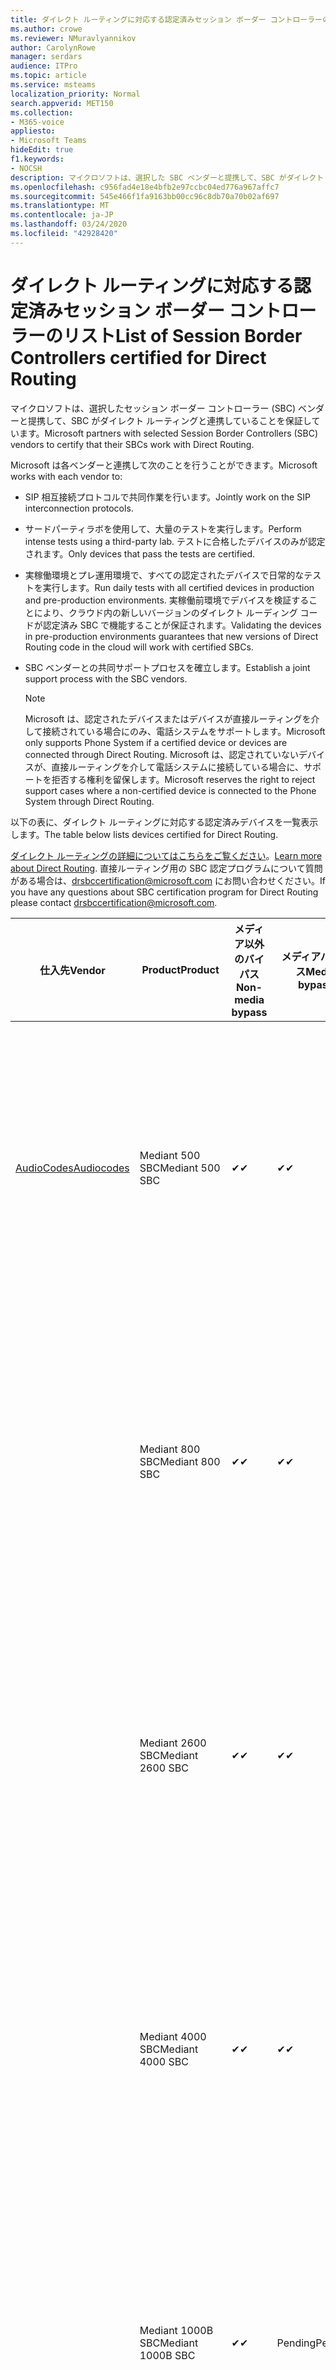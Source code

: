 ```yaml
---
title: ダイレクト ルーティングに対応する認定済みセッション ボーダー コントローラーのリスト
ms.author: crowe
ms.reviewer: NMuravlyannikov
author: CarolynRowe
manager: serdars
audience: ITPro
ms.topic: article
ms.service: msteams
localization_priority: Normal
search.appverid: MET150
ms.collection:
- M365-voice
appliesto:
- Microsoft Teams
hideEdit: true
f1.keywords:
- NOCSH
description: マイクロソフトは、選択した SBC ベンダーと提携して、SBC がダイレクト ルーティングと連携することを保証しています。
ms.openlocfilehash: c956fad4e18e4bfb2e97ccbc04ed776a967affc7
ms.sourcegitcommit: 545e466f1fa9163bb00cc96c8db70a70b02af697
ms.translationtype: MT
ms.contentlocale: ja-JP
ms.lasthandoff: 03/24/2020
ms.locfileid: "42928420"
---
```

# <a name="list-of-session-border-controllers-certified-for-direct-routing"></a><span data-ttu-id="7dab1-103">ダイレクト ルーティングに対応する認定済みセッション ボーダー コントローラーのリスト</span><span class="sxs-lookup"><span data-stu-id="7dab1-103">List of Session Border Controllers certified for Direct Routing</span></span>

<span data-ttu-id="7dab1-104">マイクロソフトは、選択したセッション ボーダー コントローラー (SBC) ベンダーと提携して、SBC がダイレクト ルーティングと連携していることを保証しています。</span><span class="sxs-lookup"><span data-stu-id="7dab1-104">Microsoft partners with selected Session Border Controllers (SBC) vendors to certify that their SBCs work with Direct Routing.</span></span> 

<span data-ttu-id="7dab1-105">Microsoft は各ベンダーと連携して次のことを行うことができます。</span><span class="sxs-lookup"><span data-stu-id="7dab1-105">Microsoft works with each vendor to:</span></span> 

- <span data-ttu-id="7dab1-106">SIP 相互接続プロトコルで共同作業を行います。</span><span class="sxs-lookup"><span data-stu-id="7dab1-106">Jointly work on the SIP interconnection protocols.</span></span>
- <span data-ttu-id="7dab1-107">サードパーティラボを使用して、大量のテストを実行します。</span><span class="sxs-lookup"><span data-stu-id="7dab1-107">Perform intense tests using a third-party lab.</span></span> <span data-ttu-id="7dab1-108">テストに合格したデバイスのみが認定されます。</span><span class="sxs-lookup"><span data-stu-id="7dab1-108">Only devices that pass the tests are certified.</span></span> 
- <span data-ttu-id="7dab1-109">実稼働環境とプレ運用環境で、すべての認定されたデバイスで日常的なテストを実行します。</span><span class="sxs-lookup"><span data-stu-id="7dab1-109">Run daily tests with all certified devices in production and pre-production environments.</span></span> <span data-ttu-id="7dab1-110">実稼働前環境でデバイスを検証することにより、クラウド内の新しいバージョンのダイレクト ルーディング コードが認定済み SBC で機能することが保証されます。</span><span class="sxs-lookup"><span data-stu-id="7dab1-110">Validating the devices in pre-production environments guarantees that new versions of Direct Routing code in the cloud will work with certified SBCs.</span></span> 
- <span data-ttu-id="7dab1-111">SBC ベンダーとの共同サポートプロセスを確立します。</span><span class="sxs-lookup"><span data-stu-id="7dab1-111">Establish a joint support process with the SBC vendors.</span></span>


  > [!NOTE]
  > <span data-ttu-id="7dab1-112">Microsoft は、認定されたデバイスまたはデバイスが直接ルーティングを介して接続されている場合にのみ、電話システムをサポートします。</span><span class="sxs-lookup"><span data-stu-id="7dab1-112">Microsoft only supports Phone System if a certified device or devices are connected through Direct Routing.</span></span> <span data-ttu-id="7dab1-113">Microsoft は、認定されていないデバイスが、直接ルーティングを介して電話システムに接続している場合に、サポートを拒否する権利を留保します。</span><span class="sxs-lookup"><span data-stu-id="7dab1-113">Microsoft reserves the right to reject support cases where a non-certified device is connected to the Phone System through Direct Routing.</span></span> 

<span data-ttu-id="7dab1-114">以下の表に、ダイレクト ルーティングに対応する認定済みデバイスを一覧表示します。</span><span class="sxs-lookup"><span data-stu-id="7dab1-114">The table below lists devices certified for Direct Routing.</span></span> 

<span data-ttu-id="7dab1-115">[ダイレクト ルーティングの詳細についてはこちらをご覧ください](https://aka.ms/dr)。</span><span class="sxs-lookup"><span data-stu-id="7dab1-115">[Learn more about Direct Routing](https://aka.ms/dr).</span></span> <span data-ttu-id="7dab1-116">直接ルーティング用の SBC 認定プログラムについて質問がある場合は、drsbccertification@microsoft.com にお問い合わせください。</span><span class="sxs-lookup"><span data-stu-id="7dab1-116">If you have any questions about SBC certification program for Direct Routing please contact drsbccertification@microsoft.com.</span></span>


|                                                       <span data-ttu-id="7dab1-117">仕入先</span><span class="sxs-lookup"><span data-stu-id="7dab1-117">Vendor</span></span>                                                        |       <span data-ttu-id="7dab1-118">Product</span><span class="sxs-lookup"><span data-stu-id="7dab1-118">Product</span></span>       | <span data-ttu-id="7dab1-119">メディア以外のバイパス</span><span class="sxs-lookup"><span data-stu-id="7dab1-119">Non-media bypass</span></span> | <span data-ttu-id="7dab1-120">メディアバイパス</span><span class="sxs-lookup"><span data-stu-id="7dab1-120">Media bypass</span></span> | <span data-ttu-id="7dab1-121">ソフトウェアのバージョン</span><span class="sxs-lookup"><span data-stu-id="7dab1-121">Software version</span></span> | <span data-ttu-id="7dab1-122">E911 プロバイダーで検証済み</span><span class="sxs-lookup"><span data-stu-id="7dab1-122">Validated with E911 providers</span></span> | <span data-ttu-id="7dab1-123">ELIN 対応</span><span class="sxs-lookup"><span data-stu-id="7dab1-123">ELIN capable</span></span>
|---------------------------------------------------------------------------------------------------------------------|---------------------|------------------|--------------|------------------|-----------------|------------------|
| [<span data-ttu-id="7dab1-124">AudioCodes</span><span class="sxs-lookup"><span data-stu-id="7dab1-124">Audiocodes</span></span>](https://www.audiocodes.com/solutions-products/products/products-for-microsoft-365/direct-routing-for-microsoft-teams) |   <span data-ttu-id="7dab1-125">Mediant 500 SBC</span><span class="sxs-lookup"><span data-stu-id="7dab1-125">Mediant 500 SBC</span></span>   |     <span data-ttu-id="7dab1-126">&#10004;</span><span class="sxs-lookup"><span data-stu-id="7dab1-126">&#10004;</span></span>     |   <span data-ttu-id="7dab1-127">&#10004;</span><span class="sxs-lookup"><span data-stu-id="7dab1-127">&#10004;</span></span>    |  <span data-ttu-id="7dab1-128">7.20</span><span class="sxs-lookup"><span data-stu-id="7dab1-128">7.20A.250</span></span>   | <ul> <li> [<span data-ttu-id="7dab1-129">帯域幅の動的な場所ルーティング</span><span class="sxs-lookup"><span data-stu-id="7dab1-129">Bandwidth Dynamic Location Routing</span></span>](https://www.bandwidth.com/partners/microsoft-teams-direct-routing) </li> <li><span data-ttu-id="7dab1-130">自分の自分の自分の ado</span><span class="sxs-lookup"><span data-stu-id="7dab1-130">Intrado ERS</span></span> </li> <li><span data-ttu-id="7dab1-131">@ @ @ @ @</span><span class="sxs-lookup"><span data-stu-id="7dab1-131">Intrado EGW</span></span></li> <li> <span data-ttu-id="7dab1-132">赤いスカイホライズンの機動性</span><span class="sxs-lookup"><span data-stu-id="7dab1-132">Red Sky Horizon Mobility</span></span> </li>  </ul> |  <span data-ttu-id="7dab1-133">&#10004;</span><span class="sxs-lookup"><span data-stu-id="7dab1-133">&#10004;</span></span>  |
|                                                                                                                     |   <span data-ttu-id="7dab1-134">Mediant 800 SBC</span><span class="sxs-lookup"><span data-stu-id="7dab1-134">Mediant 800 SBC</span></span>   |     <span data-ttu-id="7dab1-135">&#10004;</span><span class="sxs-lookup"><span data-stu-id="7dab1-135">&#10004;</span></span>     |   <span data-ttu-id="7dab1-136">&#10004;</span><span class="sxs-lookup"><span data-stu-id="7dab1-136">&#10004;</span></span>     |  <span data-ttu-id="7dab1-137">7.20</span><span class="sxs-lookup"><span data-stu-id="7dab1-137">7.20A.250</span></span>   | <ul> <li> [<span data-ttu-id="7dab1-138">帯域幅の動的な場所ルーティング</span><span class="sxs-lookup"><span data-stu-id="7dab1-138">Bandwidth Dynamic Location Routing</span></span>](https://www.bandwidth.com/partners/microsoft-teams-direct-routing) </li> <li><span data-ttu-id="7dab1-139">自分の自分の自分の ado</span><span class="sxs-lookup"><span data-stu-id="7dab1-139">Intrado ERS</span></span> </li> <li><span data-ttu-id="7dab1-140">@ @ @ @ @</span><span class="sxs-lookup"><span data-stu-id="7dab1-140">Intrado EGW</span></span></li> <li> <span data-ttu-id="7dab1-141">赤いスカイホライズンの機動性</span><span class="sxs-lookup"><span data-stu-id="7dab1-141">Red Sky Horizon Mobility</span></span> </li>  </ul>  |  <span data-ttu-id="7dab1-142">&#10004;</span><span class="sxs-lookup"><span data-stu-id="7dab1-142">&#10004;</span></span>  |
|                                                                                                                     |  <span data-ttu-id="7dab1-143">Mediant 2600 SBC</span><span class="sxs-lookup"><span data-stu-id="7dab1-143">Mediant 2600 SBC</span></span>   |     <span data-ttu-id="7dab1-144">&#10004;</span><span class="sxs-lookup"><span data-stu-id="7dab1-144">&#10004;</span></span>     |   <span data-ttu-id="7dab1-145">&#10004;</span><span class="sxs-lookup"><span data-stu-id="7dab1-145">&#10004;</span></span>    |  <span data-ttu-id="7dab1-146">7.20</span><span class="sxs-lookup"><span data-stu-id="7dab1-146">7.20A.250</span></span>   |   <ul> <li> [<span data-ttu-id="7dab1-147">帯域幅の動的な場所ルーティング</span><span class="sxs-lookup"><span data-stu-id="7dab1-147">Bandwidth Dynamic Location Routing</span></span>](https://www.bandwidth.com/partners/microsoft-teams-direct-routing) </li> <li><span data-ttu-id="7dab1-148">自分の自分の自分の ado</span><span class="sxs-lookup"><span data-stu-id="7dab1-148">Intrado ERS</span></span> </li> <li><span data-ttu-id="7dab1-149">@ @ @ @ @</span><span class="sxs-lookup"><span data-stu-id="7dab1-149">Intrado EGW</span></span></li> <li> <span data-ttu-id="7dab1-150">赤いスカイホライズンの機動性</span><span class="sxs-lookup"><span data-stu-id="7dab1-150">Red Sky Horizon Mobility</span></span> </li>  </ul>  |  <span data-ttu-id="7dab1-151">&#10004;</span><span class="sxs-lookup"><span data-stu-id="7dab1-151">&#10004;</span></span>  |    
|                                                                                                                     |  <span data-ttu-id="7dab1-152">Mediant 4000 SBC</span><span class="sxs-lookup"><span data-stu-id="7dab1-152">Mediant 4000 SBC</span></span>   |     <span data-ttu-id="7dab1-153">&#10004;</span><span class="sxs-lookup"><span data-stu-id="7dab1-153">&#10004;</span></span>     |   <span data-ttu-id="7dab1-154">&#10004;</span><span class="sxs-lookup"><span data-stu-id="7dab1-154">&#10004;</span></span>     |  <span data-ttu-id="7dab1-155">7.20</span><span class="sxs-lookup"><span data-stu-id="7dab1-155">7.20A.250</span></span>   |  <ul> <li> [<span data-ttu-id="7dab1-156">帯域幅の動的な場所ルーティング</span><span class="sxs-lookup"><span data-stu-id="7dab1-156">Bandwidth Dynamic Location Routing</span></span>](https://www.bandwidth.com/partners/microsoft-teams-direct-routing) </li> <li><span data-ttu-id="7dab1-157">自分の自分の自分の ado</span><span class="sxs-lookup"><span data-stu-id="7dab1-157">Intrado ERS</span></span> </li> <li><span data-ttu-id="7dab1-158">@ @ @ @ @</span><span class="sxs-lookup"><span data-stu-id="7dab1-158">Intrado EGW</span></span></li> <li> <span data-ttu-id="7dab1-159">赤いスカイホライズンの機動性</span><span class="sxs-lookup"><span data-stu-id="7dab1-159">Red Sky Horizon Mobility</span></span> </li>  </ul>  |  <span data-ttu-id="7dab1-160">&#10004;</span><span class="sxs-lookup"><span data-stu-id="7dab1-160">&#10004;</span></span>  |    
|                                                                                                                     | <span data-ttu-id="7dab1-161">Mediant 1000B  SBC</span><span class="sxs-lookup"><span data-stu-id="7dab1-161">Mediant 1000B  SBC</span></span>  |     <span data-ttu-id="7dab1-162">&#10004;</span><span class="sxs-lookup"><span data-stu-id="7dab1-162">&#10004;</span></span>     |   <span data-ttu-id="7dab1-163">Pending</span><span class="sxs-lookup"><span data-stu-id="7dab1-163">Pending</span></span>     |  <span data-ttu-id="7dab1-164">7.20</span><span class="sxs-lookup"><span data-stu-id="7dab1-164">7.20A.250</span></span>  |  <ul> <li> [<span data-ttu-id="7dab1-165">帯域幅の動的な場所ルーティング</span><span class="sxs-lookup"><span data-stu-id="7dab1-165">Bandwidth Dynamic Location Routing</span></span>](https://www.bandwidth.com/partners/microsoft-teams-direct-routing) </li> <li><span data-ttu-id="7dab1-166">自分の自分の自分の ado</span><span class="sxs-lookup"><span data-stu-id="7dab1-166">Intrado ERS</span></span> </li> <li><span data-ttu-id="7dab1-167">@ @ @ @ @</span><span class="sxs-lookup"><span data-stu-id="7dab1-167">Intrado EGW</span></span></li> <li> <span data-ttu-id="7dab1-168">赤いスカイホライズンの機動性</span><span class="sxs-lookup"><span data-stu-id="7dab1-168">Red Sky Horizon Mobility</span></span> </li>  </ul>  |  <span data-ttu-id="7dab1-169">&#10004;</span><span class="sxs-lookup"><span data-stu-id="7dab1-169">&#10004;</span></span>  |    
|                                                                                                                     | <span data-ttu-id="7dab1-170">Mediant 9000 SBC</span><span class="sxs-lookup"><span data-stu-id="7dab1-170">Mediant 9000  SBC</span></span>  |     <span data-ttu-id="7dab1-171">&#10004;</span><span class="sxs-lookup"><span data-stu-id="7dab1-171">&#10004;</span></span>     |   <span data-ttu-id="7dab1-172">&#10004;</span><span class="sxs-lookup"><span data-stu-id="7dab1-172">&#10004;</span></span>     |  <span data-ttu-id="7dab1-173">7.20</span><span class="sxs-lookup"><span data-stu-id="7dab1-173">7.20A.250</span></span>   | <ul> <li> [<span data-ttu-id="7dab1-174">帯域幅の動的な場所ルーティング</span><span class="sxs-lookup"><span data-stu-id="7dab1-174">Bandwidth Dynamic Location Routing</span></span>](https://www.bandwidth.com/partners/microsoft-teams-direct-routing) </li> <li><span data-ttu-id="7dab1-175">自分の自分の自分の ado</span><span class="sxs-lookup"><span data-stu-id="7dab1-175">Intrado ERS</span></span> </li> <li><span data-ttu-id="7dab1-176">@ @ @ @ @</span><span class="sxs-lookup"><span data-stu-id="7dab1-176">Intrado EGW</span></span></li> <li> <span data-ttu-id="7dab1-177">赤いスカイホライズンの機動性</span><span class="sxs-lookup"><span data-stu-id="7dab1-177">Red Sky Horizon Mobility</span></span> </li>  </ul>    |  <span data-ttu-id="7dab1-178">&#10004;</span><span class="sxs-lookup"><span data-stu-id="7dab1-178">&#10004;</span></span>  |                                                                       
|                                                                                                                     | <span data-ttu-id="7dab1-179">Virtual Edition SBC</span><span class="sxs-lookup"><span data-stu-id="7dab1-179">Virtual Edition SBC</span></span> |     <span data-ttu-id="7dab1-180">&#10004;</span><span class="sxs-lookup"><span data-stu-id="7dab1-180">&#10004;</span></span>     |   <span data-ttu-id="7dab1-181">&#10004;</span><span class="sxs-lookup"><span data-stu-id="7dab1-181">&#10004;</span></span>     |  <span data-ttu-id="7dab1-182">7.20</span><span class="sxs-lookup"><span data-stu-id="7dab1-182">7.20A.250</span></span> |  <ul> <li> [<span data-ttu-id="7dab1-183">帯域幅の動的な場所ルーティング</span><span class="sxs-lookup"><span data-stu-id="7dab1-183">Bandwidth Dynamic Location Routing</span></span>](https://www.bandwidth.com/partners/microsoft-teams-direct-routing) </li> <li><span data-ttu-id="7dab1-184">自分の自分の自分の ado</span><span class="sxs-lookup"><span data-stu-id="7dab1-184">Intrado ERS</span></span> </li> <li><span data-ttu-id="7dab1-185">@ @ @ @ @</span><span class="sxs-lookup"><span data-stu-id="7dab1-185">Intrado EGW</span></span></li> <li> <span data-ttu-id="7dab1-186">赤いスカイホライズンの機動性</span><span class="sxs-lookup"><span data-stu-id="7dab1-186">Red Sky Horizon Mobility</span></span> </li>  </ul>   |  <span data-ttu-id="7dab1-187">&#10004;</span><span class="sxs-lookup"><span data-stu-id="7dab1-187">&#10004;</span></span>  |    
|  [<span data-ttu-id="7dab1-188">Ribbon Communications</span><span class="sxs-lookup"><span data-stu-id="7dab1-188">Ribbon Communications</span></span>](https://ribboncommunications.com/solutions/enterprise-solutions/microsoft-skype-business)  |      <span data-ttu-id="7dab1-189">SBC 5110</span><span class="sxs-lookup"><span data-stu-id="7dab1-189">SBC 5110</span></span>       |     <span data-ttu-id="7dab1-190">&#10004;</span><span class="sxs-lookup"><span data-stu-id="7dab1-190">&#10004;</span></span>     |   <span data-ttu-id="7dab1-191">&#10004;</span><span class="sxs-lookup"><span data-stu-id="7dab1-191">&#10004;</span></span>    |       <span data-ttu-id="7dab1-192">7.2</span><span class="sxs-lookup"><span data-stu-id="7dab1-192">7.2</span></span>       | <ul> <li> [<span data-ttu-id="7dab1-193">帯域幅の動的な場所ルーティング</span><span class="sxs-lookup"><span data-stu-id="7dab1-193">Bandwidth Dynamic Location Routing</span></span>](https://www.bandwidth.com/partners/microsoft-teams-direct-routing) </li> <li><span data-ttu-id="7dab1-194">自分の自分の自分の ado</span><span class="sxs-lookup"><span data-stu-id="7dab1-194">Intrado ERS</span></span> </li> <li><span data-ttu-id="7dab1-195">@ @ @ @ @</span><span class="sxs-lookup"><span data-stu-id="7dab1-195">Intrado EGW</span></span></li> <li> <span data-ttu-id="7dab1-196">赤いスカイホライズンの機動性</span><span class="sxs-lookup"><span data-stu-id="7dab1-196">Red Sky Horizon Mobility</span></span> </li>  </ul> |    |    
|                                                                                                                     |      <span data-ttu-id="7dab1-197">SBC 5210</span><span class="sxs-lookup"><span data-stu-id="7dab1-197">SBC 5210</span></span>       |     <span data-ttu-id="7dab1-198">&#10004;</span><span class="sxs-lookup"><span data-stu-id="7dab1-198">&#10004;</span></span>     |  <span data-ttu-id="7dab1-199">&#10004;</span><span class="sxs-lookup"><span data-stu-id="7dab1-199">&#10004;</span></span>    |       <span data-ttu-id="7dab1-200">7.2</span><span class="sxs-lookup"><span data-stu-id="7dab1-200">7.2</span></span>       |  <ul> <li> [<span data-ttu-id="7dab1-201">帯域幅の動的な場所ルーティング</span><span class="sxs-lookup"><span data-stu-id="7dab1-201">Bandwidth Dynamic Location Routing</span></span>](https://www.bandwidth.com/partners/microsoft-teams-direct-routing) </li> <li><span data-ttu-id="7dab1-202">自分の自分の自分の ado</span><span class="sxs-lookup"><span data-stu-id="7dab1-202">Intrado ERS</span></span> </li> <li><span data-ttu-id="7dab1-203">@ @ @ @ @</span><span class="sxs-lookup"><span data-stu-id="7dab1-203">Intrado EGW</span></span></li> <li> <span data-ttu-id="7dab1-204">赤いスカイホライズンの機動性</span><span class="sxs-lookup"><span data-stu-id="7dab1-204">Red Sky Horizon Mobility</span></span> </li> </ul> |    |    
|                                                                                                                     |      <span data-ttu-id="7dab1-205">SBC 5400</span><span class="sxs-lookup"><span data-stu-id="7dab1-205">SBC 5400</span></span>       |     <span data-ttu-id="7dab1-206">&#10004;</span><span class="sxs-lookup"><span data-stu-id="7dab1-206">&#10004;</span></span>     |   <span data-ttu-id="7dab1-207">&#10004;</span><span class="sxs-lookup"><span data-stu-id="7dab1-207">&#10004;</span></span>   |       <span data-ttu-id="7dab1-208">7.2</span><span class="sxs-lookup"><span data-stu-id="7dab1-208">7.2</span></span>       |  <ul> <li> [<span data-ttu-id="7dab1-209">帯域幅の動的な場所ルーティング</span><span class="sxs-lookup"><span data-stu-id="7dab1-209">Bandwidth Dynamic Location Routing</span></span>](https://www.bandwidth.com/partners/microsoft-teams-direct-routing) </li><li><span data-ttu-id="7dab1-210">自分の自分の自分の ado</span><span class="sxs-lookup"><span data-stu-id="7dab1-210">Intrado ERS</span></span> </li> <li><span data-ttu-id="7dab1-211">@ @ @ @ @</span><span class="sxs-lookup"><span data-stu-id="7dab1-211">Intrado EGW</span></span></li> <li> <span data-ttu-id="7dab1-212">赤いスカイホライズンの機動性</span><span class="sxs-lookup"><span data-stu-id="7dab1-212">Red Sky Horizon Mobility</span></span> </li> </ul>  ||    
|                                                                                                                     |      <span data-ttu-id="7dab1-213">SBC 7000</span><span class="sxs-lookup"><span data-stu-id="7dab1-213">SBC 7000</span></span>       |     <span data-ttu-id="7dab1-214">&#10004;</span><span class="sxs-lookup"><span data-stu-id="7dab1-214">&#10004;</span></span>     |   <span data-ttu-id="7dab1-215">&#10004;</span><span class="sxs-lookup"><span data-stu-id="7dab1-215">&#10004;</span></span>    |       <span data-ttu-id="7dab1-216">7.2</span><span class="sxs-lookup"><span data-stu-id="7dab1-216">7.2</span></span>       |   <ul> <li> [<span data-ttu-id="7dab1-217">帯域幅の動的な場所ルーティング</span><span class="sxs-lookup"><span data-stu-id="7dab1-217">Bandwidth Dynamic Location Routing</span></span>](https://www.bandwidth.com/partners/microsoft-teams-direct-routing) </li> <li><span data-ttu-id="7dab1-218">自分の自分の自分の ado</span><span class="sxs-lookup"><span data-stu-id="7dab1-218">Intrado ERS</span></span> </li> <li><span data-ttu-id="7dab1-219">@ @ @ @ @</span><span class="sxs-lookup"><span data-stu-id="7dab1-219">Intrado EGW</span></span></li> <li> <span data-ttu-id="7dab1-220">赤いスカイホライズンの機動性</span><span class="sxs-lookup"><span data-stu-id="7dab1-220">Red Sky Horizon Mobility</span></span> </li> </ul> |  |    
|                                                                                                                     |       <span data-ttu-id="7dab1-221">SBC SWe</span><span class="sxs-lookup"><span data-stu-id="7dab1-221">SBC SWe</span></span>       |     <span data-ttu-id="7dab1-222">&#10004;</span><span class="sxs-lookup"><span data-stu-id="7dab1-222">&#10004;</span></span>     |   <span data-ttu-id="7dab1-223">&#10004;</span><span class="sxs-lookup"><span data-stu-id="7dab1-223">&#10004;</span></span>   |       <span data-ttu-id="7dab1-224">7.2</span><span class="sxs-lookup"><span data-stu-id="7dab1-224">7.2</span></span>       |   <ul> <li> [<span data-ttu-id="7dab1-225">帯域幅の動的な場所ルーティング</span><span class="sxs-lookup"><span data-stu-id="7dab1-225">Bandwidth Dynamic Location Routing</span></span>](https://www.bandwidth.com/partners/microsoft-teams-direct-routing) </li> <li><span data-ttu-id="7dab1-226">自分の自分の自分の ado</span><span class="sxs-lookup"><span data-stu-id="7dab1-226">Intrado ERS</span></span> </li> <li><span data-ttu-id="7dab1-227">@ @ @ @ @</span><span class="sxs-lookup"><span data-stu-id="7dab1-227">Intrado EGW</span></span></li> <li> <span data-ttu-id="7dab1-228">赤いスカイホライズンの機動性</span><span class="sxs-lookup"><span data-stu-id="7dab1-228">Red Sky Horizon Mobility</span></span> </li> </ul> |    |    
|                                                                                                                     |      <span data-ttu-id="7dab1-229">SBC 1000</span><span class="sxs-lookup"><span data-stu-id="7dab1-229">SBC 1000</span></span>       |     <span data-ttu-id="7dab1-230">&#10004;</span><span class="sxs-lookup"><span data-stu-id="7dab1-230">&#10004;</span></span>     |   <span data-ttu-id="7dab1-231">&#10004;</span><span class="sxs-lookup"><span data-stu-id="7dab1-231">&#10004;</span></span>    |      <span data-ttu-id="7dab1-232">8.0.3 (ビルド 537)</span><span class="sxs-lookup"><span data-stu-id="7dab1-232">8.0.3 (build 537)</span></span>     |  <ul> <li> [<span data-ttu-id="7dab1-233">帯域幅の動的な場所ルーティング</span><span class="sxs-lookup"><span data-stu-id="7dab1-233">Bandwidth Dynamic Location Routing</span></span>](https://www.bandwidth.com/partners/microsoft-teams-direct-routing) </li> <li> <span data-ttu-id="7dab1-234">自分の自分の自分の ado</span><span class="sxs-lookup"><span data-stu-id="7dab1-234">Intrado ERS</span></span> </li> <li><span data-ttu-id="7dab1-235">@ @ @ @ @</span><span class="sxs-lookup"><span data-stu-id="7dab1-235">Intrado EGW</span></span> </li> <li> <span data-ttu-id="7dab1-236">赤いスカイホライズンの機動性</span><span class="sxs-lookup"><span data-stu-id="7dab1-236">Red Sky Horizon Mobility</span></span> </li> </ul>   |  <span data-ttu-id="7dab1-237">&#10004;</span><span class="sxs-lookup"><span data-stu-id="7dab1-237">&#10004;</span></span>   |    
|                                                                                                                     |      <span data-ttu-id="7dab1-238">SBC 2000</span><span class="sxs-lookup"><span data-stu-id="7dab1-238">SBC 2000</span></span>       |     <span data-ttu-id="7dab1-239">&#10004;</span><span class="sxs-lookup"><span data-stu-id="7dab1-239">&#10004;</span></span>     |   <span data-ttu-id="7dab1-240">&#10004;</span><span class="sxs-lookup"><span data-stu-id="7dab1-240">&#10004;</span></span>   |     <span data-ttu-id="7dab1-241">8.0.3 (ビルド 537)</span><span class="sxs-lookup"><span data-stu-id="7dab1-241">8.0.3 (build 537)</span></span>     |  <ul> <li>[<span data-ttu-id="7dab1-242">帯域幅の動的な場所ルーティング</span><span class="sxs-lookup"><span data-stu-id="7dab1-242">Bandwidth Dynamic Location Routing</span></span>](https://www.bandwidth.com/partners/microsoft-teams-direct-routing) </li> <li> <span data-ttu-id="7dab1-243">自分の自分の自分の ado</span><span class="sxs-lookup"><span data-stu-id="7dab1-243">Intrado ERS</span></span> </li> <li><span data-ttu-id="7dab1-244">@ @ @ @ @</span><span class="sxs-lookup"><span data-stu-id="7dab1-244">Intrado EGW</span></span> </li> <li> <span data-ttu-id="7dab1-245">赤いスカイホライズンの機動性</span><span class="sxs-lookup"><span data-stu-id="7dab1-245">Red Sky Horizon Mobility</span></span> </li> </ul>   |     <span data-ttu-id="7dab1-246">&#10004;</span><span class="sxs-lookup"><span data-stu-id="7dab1-246">&#10004;</span></span>     |    
|                                                                                                                     |    <span data-ttu-id="7dab1-247">SBC SWe Lite</span><span class="sxs-lookup"><span data-stu-id="7dab1-247">SBC SWe Lite</span></span>     |     <span data-ttu-id="7dab1-248">&#10004;</span><span class="sxs-lookup"><span data-stu-id="7dab1-248">&#10004;</span></span>     |  <span data-ttu-id="7dab1-249">&#10004;</span><span class="sxs-lookup"><span data-stu-id="7dab1-249">&#10004;</span></span>    |      <span data-ttu-id="7dab1-250">8.0.3 (ビルド 216)</span><span class="sxs-lookup"><span data-stu-id="7dab1-250">8.0.3 (build 216)</span></span>    |  <ul> <li> [<span data-ttu-id="7dab1-251">帯域幅の動的な場所ルーティング</span><span class="sxs-lookup"><span data-stu-id="7dab1-251">Bandwidth Dynamic Location Routing</span></span>](https://www.bandwidth.com/partners/microsoft-teams-direct-routing) </li> <li> <span data-ttu-id="7dab1-252">自分の自分の自分の ado</span><span class="sxs-lookup"><span data-stu-id="7dab1-252">Intrado ERS</span></span> </li> <li><span data-ttu-id="7dab1-253">@ @ @ @ @</span><span class="sxs-lookup"><span data-stu-id="7dab1-253">Intrado EGW</span></span> </li> <li> <span data-ttu-id="7dab1-254">赤いスカイホライズンの機動性</span><span class="sxs-lookup"><span data-stu-id="7dab1-254">Red Sky Horizon Mobility</span></span> </li> </ul>    |     <span data-ttu-id="7dab1-255">&#10004;</span><span class="sxs-lookup"><span data-stu-id="7dab1-255">&#10004;</span></span>     |   
| | <span data-ttu-id="7dab1-256">EdgeMarc シリーズ</span><span class="sxs-lookup"><span data-stu-id="7dab1-256">EdgeMarc Series</span></span> |  <span data-ttu-id="7dab1-257">&#10004;</span><span class="sxs-lookup"><span data-stu-id="7dab1-257">&#10004;</span></span> | | <span data-ttu-id="7dab1-258">15.6.1</span><span class="sxs-lookup"><span data-stu-id="7dab1-258">15.6.1</span></span> | 
|                     [<span data-ttu-id="7dab1-259">ThinkTel</span><span class="sxs-lookup"><span data-stu-id="7dab1-259">Thinktel</span></span>](https://www.thinktel.ca/services/think-365/think-365-overview/)                      |    <span data-ttu-id="7dab1-260">Think 365 SBC</span><span class="sxs-lookup"><span data-stu-id="7dab1-260">Think 365 SBC</span></span>    |     <span data-ttu-id="7dab1-261">&#10004;</span><span class="sxs-lookup"><span data-stu-id="7dab1-261">&#10004;</span></span>     |        <span data-ttu-id="7dab1-262">Pending</span><span class="sxs-lookup"><span data-stu-id="7dab1-262">Pending</span></span>   |       <span data-ttu-id="7dab1-263">V1.4</span><span class="sxs-lookup"><span data-stu-id="7dab1-263">V1.4</span></span>       |     |    |    
|                     [<span data-ttu-id="7dab1-264">Oracle</span><span class="sxs-lookup"><span data-stu-id="7dab1-264">Oracle</span></span>](https://www.oracle.com/industries/communications/enterprise-session-border-controller/microsoft.html)                      |    <span data-ttu-id="7dab1-265">AP 1100</span><span class="sxs-lookup"><span data-stu-id="7dab1-265">AP 1100</span></span>      |    <span data-ttu-id="7dab1-266">&#10004;</span><span class="sxs-lookup"><span data-stu-id="7dab1-266">&#10004;</span></span>     |    <span data-ttu-id="7dab1-267">&#10004;</span><span class="sxs-lookup"><span data-stu-id="7dab1-267">&#10004;</span></span>    |   <span data-ttu-id="7dab1-268">8.3.0.0.1</span><span class="sxs-lookup"><span data-stu-id="7dab1-268">8.3.0.0.1</span></span> |   <ul> <li> [<span data-ttu-id="7dab1-269">帯域幅の動的な場所ルーティング</span><span class="sxs-lookup"><span data-stu-id="7dab1-269">Bandwidth Dynamic Location Routing</span></span>](https://www.bandwidth.com/partners/microsoft-teams-direct-routing) </li> <li><span data-ttu-id="7dab1-270">自分の自分の自分の ado</span><span class="sxs-lookup"><span data-stu-id="7dab1-270">Intrado ERS</span></span> </li> <li><span data-ttu-id="7dab1-271">@ @ @ @ @</span><span class="sxs-lookup"><span data-stu-id="7dab1-271">Intrado EGW</span></span></li> <li> <span data-ttu-id="7dab1-272">赤いスカイホライズンの機動性</span><span class="sxs-lookup"><span data-stu-id="7dab1-272">Red Sky Horizon Mobility</span></span> </li>  </ul>   |  <span data-ttu-id="7dab1-273">&#10004;</span><span class="sxs-lookup"><span data-stu-id="7dab1-273">&#10004;</span></span>  |    
|                                                                                                                    |    <span data-ttu-id="7dab1-274">AP 3900</span><span class="sxs-lookup"><span data-stu-id="7dab1-274">AP 3900</span></span>           |    <span data-ttu-id="7dab1-275">&#10004;</span><span class="sxs-lookup"><span data-stu-id="7dab1-275">&#10004;</span></span>     |    <span data-ttu-id="7dab1-276">&#10004;</span><span class="sxs-lookup"><span data-stu-id="7dab1-276">&#10004;</span></span>   |   <span data-ttu-id="7dab1-277">8.3.0.0.1</span><span class="sxs-lookup"><span data-stu-id="7dab1-277">8.3.0.0.1</span></span>  |  <ul> <li> [<span data-ttu-id="7dab1-278">帯域幅の動的な場所ルーティング</span><span class="sxs-lookup"><span data-stu-id="7dab1-278">Bandwidth Dynamic Location Routing</span></span>](https://www.bandwidth.com/partners/microsoft-teams-direct-routing) </li> <li><span data-ttu-id="7dab1-279">自分の自分の自分の ado</span><span class="sxs-lookup"><span data-stu-id="7dab1-279">Intrado ERS</span></span> </li> <li><span data-ttu-id="7dab1-280">@ @ @ @ @</span><span class="sxs-lookup"><span data-stu-id="7dab1-280">Intrado EGW</span></span></li> <li> <span data-ttu-id="7dab1-281">赤いスカイホライズンの機動性</span><span class="sxs-lookup"><span data-stu-id="7dab1-281">Red Sky Horizon Mobility</span></span> </li>  </ul>  |  <span data-ttu-id="7dab1-282">&#10004;</span><span class="sxs-lookup"><span data-stu-id="7dab1-282">&#10004;</span></span>  |    
|                                                                                                                    |      <span data-ttu-id="7dab1-283">AP 4600</span><span class="sxs-lookup"><span data-stu-id="7dab1-283">AP 4600</span></span>         |    <span data-ttu-id="7dab1-284">&#10004;</span><span class="sxs-lookup"><span data-stu-id="7dab1-284">&#10004;</span></span>   |    <span data-ttu-id="7dab1-285">&#10004;</span><span class="sxs-lookup"><span data-stu-id="7dab1-285">&#10004;</span></span>     |     <span data-ttu-id="7dab1-286">8.3.0.0.1</span><span class="sxs-lookup"><span data-stu-id="7dab1-286">8.3.0.0.1</span></span>  |  <ul> <li> [<span data-ttu-id="7dab1-287">帯域幅の動的な場所ルーティング</span><span class="sxs-lookup"><span data-stu-id="7dab1-287">Bandwidth Dynamic Location Routing</span></span>](https://www.bandwidth.com/partners/microsoft-teams-direct-routing) </li> <li><span data-ttu-id="7dab1-288">自分の自分の自分の ado</span><span class="sxs-lookup"><span data-stu-id="7dab1-288">Intrado ERS</span></span> </li> <li><span data-ttu-id="7dab1-289">@ @ @ @ @</span><span class="sxs-lookup"><span data-stu-id="7dab1-289">Intrado EGW</span></span></li> <li> <span data-ttu-id="7dab1-290">赤いスカイホライズンの機動性</span><span class="sxs-lookup"><span data-stu-id="7dab1-290">Red Sky Horizon Mobility</span></span> </li>  </ul>  |  <span data-ttu-id="7dab1-291">&#10004;</span><span class="sxs-lookup"><span data-stu-id="7dab1-291">&#10004;</span></span>  |    
|                                                                                                                    |      <span data-ttu-id="7dab1-292">AP 6300</span><span class="sxs-lookup"><span data-stu-id="7dab1-292">AP 6300</span></span>         |    <span data-ttu-id="7dab1-293">&#10004;</span><span class="sxs-lookup"><span data-stu-id="7dab1-293">&#10004;</span></span>   |    <span data-ttu-id="7dab1-294">&#10004;</span><span class="sxs-lookup"><span data-stu-id="7dab1-294">&#10004;</span></span>     |     <span data-ttu-id="7dab1-295">8.3.0.0.1</span><span class="sxs-lookup"><span data-stu-id="7dab1-295">8.3.0.0.1</span></span>  |  <ul> <li> [<span data-ttu-id="7dab1-296">帯域幅の動的な場所ルーティング</span><span class="sxs-lookup"><span data-stu-id="7dab1-296">Bandwidth Dynamic Location Routing</span></span>](https://www.bandwidth.com/partners/microsoft-teams-direct-routing) </li> <li><span data-ttu-id="7dab1-297">自分の自分の自分の ado</span><span class="sxs-lookup"><span data-stu-id="7dab1-297">Intrado ERS</span></span> </li> <li><span data-ttu-id="7dab1-298">@ @ @ @ @</span><span class="sxs-lookup"><span data-stu-id="7dab1-298">Intrado EGW</span></span></li> <li> <span data-ttu-id="7dab1-299">赤いスカイホライズンの機動性</span><span class="sxs-lookup"><span data-stu-id="7dab1-299">Red Sky Horizon Mobility</span></span> </li>  </ul>   |  <span data-ttu-id="7dab1-300">&#10004;</span><span class="sxs-lookup"><span data-stu-id="7dab1-300">&#10004;</span></span>  |    
|                                                                                                                   |      <span data-ttu-id="7dab1-301">AP 6350</span><span class="sxs-lookup"><span data-stu-id="7dab1-301">AP 6350</span></span>           |    <span data-ttu-id="7dab1-302">&#10004;</span><span class="sxs-lookup"><span data-stu-id="7dab1-302">&#10004;</span></span>   |    <span data-ttu-id="7dab1-303">&#10004;</span><span class="sxs-lookup"><span data-stu-id="7dab1-303">&#10004;</span></span>    |     <span data-ttu-id="7dab1-304">8.3.0.0.1</span><span class="sxs-lookup"><span data-stu-id="7dab1-304">8.3.0.0.1</span></span>  |   <ul> <li> [<span data-ttu-id="7dab1-305">帯域幅の動的な場所ルーティング</span><span class="sxs-lookup"><span data-stu-id="7dab1-305">Bandwidth Dynamic Location Routing</span></span>](https://www.bandwidth.com/partners/microsoft-teams-direct-routing) </li> <li><span data-ttu-id="7dab1-306">自分の自分の自分の ado</span><span class="sxs-lookup"><span data-stu-id="7dab1-306">Intrado ERS</span></span> </li> <li><span data-ttu-id="7dab1-307">@ @ @ @ @</span><span class="sxs-lookup"><span data-stu-id="7dab1-307">Intrado EGW</span></span></li> <li> <span data-ttu-id="7dab1-308">赤いスカイホライズンの機動性</span><span class="sxs-lookup"><span data-stu-id="7dab1-308">Red Sky Horizon Mobility</span></span> </li>  </ul>  |  <span data-ttu-id="7dab1-309">&#10004;</span><span class="sxs-lookup"><span data-stu-id="7dab1-309">&#10004;</span></span>  |                                            
|                                                                                                                    |      <span data-ttu-id="7dab1-310">VME</span><span class="sxs-lookup"><span data-stu-id="7dab1-310">VME</span></span>           |    <span data-ttu-id="7dab1-311">&#10004;</span><span class="sxs-lookup"><span data-stu-id="7dab1-311">&#10004;</span></span>    |    <span data-ttu-id="7dab1-312">&#10004;</span><span class="sxs-lookup"><span data-stu-id="7dab1-312">&#10004;</span></span>    |     <span data-ttu-id="7dab1-313">8.3.0.0.1</span><span class="sxs-lookup"><span data-stu-id="7dab1-313">8.3.0.0.1</span></span>   |   <ul> <li> [<span data-ttu-id="7dab1-314">帯域幅の動的な場所ルーティング</span><span class="sxs-lookup"><span data-stu-id="7dab1-314">Bandwidth Dynamic Location Routing</span></span>](https://www.bandwidth.com/partners/microsoft-teams-direct-routing) </li> <li><span data-ttu-id="7dab1-315">自分の自分の自分の ado</span><span class="sxs-lookup"><span data-stu-id="7dab1-315">Intrado ERS</span></span> </li> <li><span data-ttu-id="7dab1-316">@ @ @ @ @</span><span class="sxs-lookup"><span data-stu-id="7dab1-316">Intrado EGW</span></span></li> <li> <span data-ttu-id="7dab1-317">赤いスカイホライズンの機動性</span><span class="sxs-lookup"><span data-stu-id="7dab1-317">Red Sky Horizon Mobility</span></span> </li>  </ul>  |  <span data-ttu-id="7dab1-318">&#10004;</span><span class="sxs-lookup"><span data-stu-id="7dab1-318">&#10004;</span></span>  |    
|                     [<span data-ttu-id="7dab1-319">TE-SYSTEMS</span><span class="sxs-lookup"><span data-stu-id="7dab1-319">TE-SYSTEMS</span></span>](https://www.anynode.de/anynode-and-microsoft-teams/)                               |     <span data-ttu-id="7dab1-320">anynode</span><span class="sxs-lookup"><span data-stu-id="7dab1-320">anynode</span></span>         |     <span data-ttu-id="7dab1-321">&#10004;</span><span class="sxs-lookup"><span data-stu-id="7dab1-321">&#10004;</span></span>   |  <span data-ttu-id="7dab1-322">&#10004;</span><span class="sxs-lookup"><span data-stu-id="7dab1-322">&#10004;</span></span>   |      <span data-ttu-id="7dab1-323">v3.16.2</span><span class="sxs-lookup"><span data-stu-id="7dab1-323">v3.16.2</span></span>      |     |    |    


<span data-ttu-id="7dab1-324">次の表は、ダイレクトルーティングとアナログデバイスの相互運用性を確認するデバイスを示しています。</span><span class="sxs-lookup"><span data-stu-id="7dab1-324">The following table lists devices that are verified for interoperability between Direct Routing and Analog Devices.</span></span>

|                                                       <span data-ttu-id="7dab1-325">仕入先</span><span class="sxs-lookup"><span data-stu-id="7dab1-325">Vendor</span></span>                                                        |       <span data-ttu-id="7dab1-326">Product</span><span class="sxs-lookup"><span data-stu-id="7dab1-326">Product</span></span>       | <span data-ttu-id="7dab1-327">ベリファイ</span><span class="sxs-lookup"><span data-stu-id="7dab1-327">Verified</span></span>
|---------------------------------------------------------------------------------------------------------------------|---------------------|------------------|
| [<span data-ttu-id="7dab1-328">AudioCodes</span><span class="sxs-lookup"><span data-stu-id="7dab1-328">Audiocodes</span></span>](https://www.audiocodes.com/solutions-products/products/products-for-microsoft-365/direct-routing-for-microsoft-teams) |   [<span data-ttu-id="7dab1-329">ATA-1</span><span class="sxs-lookup"><span data-stu-id="7dab1-329">ATA-1</span></span>](https://www.audiocodes.com/media/2373/mp-1xx-and-mp-124-datasheet.pdf)   |     <span data-ttu-id="7dab1-330">&#10004;</span><span class="sxs-lookup"><span data-stu-id="7dab1-330">&#10004;</span></span>     |
| [<span data-ttu-id="7dab1-331">AudioCodes</span><span class="sxs-lookup"><span data-stu-id="7dab1-331">Audiocodes</span></span>](https://www.audiocodes.com/solutions-products/products/products-for-microsoft-365/direct-routing-for-microsoft-teams) |   [<span data-ttu-id="7dab1-332">ATA-2</span><span class="sxs-lookup"><span data-stu-id="7dab1-332">ATA-2</span></span>](https://www.audiocodes.com/media/2399/mediapack-20x-mp-20x-analog-telephone-adapters-datasheet.pdf)   |     <span data-ttu-id="7dab1-333">&#10004;</span><span class="sxs-lookup"><span data-stu-id="7dab1-333">&#10004;</span></span>     |
| [<span data-ttu-id="7dab1-334">リボン</span><span class="sxs-lookup"><span data-stu-id="7dab1-334">Ribbon</span></span>](https://ribboncommunications.com/solutions/enterprise-solutions/microsoft-solutions) |   [<span data-ttu-id="7dab1-335">SBC 1000。ソフトウェアバージョン: 8.1.1 (ビルド 527)</span><span class="sxs-lookup"><span data-stu-id="7dab1-335">SBC 1000. Software version: 8.1.1 (build 527)</span></span>](https://support.sonus.net/display/UXDOC81/Connect+SBC+Edge+to+Microsoft+Teams+Direct+Routing+to+Support+Analog+Devices)   |     <span data-ttu-id="7dab1-336">&#10004;</span><span class="sxs-lookup"><span data-stu-id="7dab1-336">&#10004;</span></span>     |
| [<span data-ttu-id="7dab1-337">リボン</span><span class="sxs-lookup"><span data-stu-id="7dab1-337">Ribbon</span></span>](https://ribboncommunications.com/solutions/enterprise-solutions/microsoft-solutions) |   [<span data-ttu-id="7dab1-338">SBC 2000。ソフトウェアバージョン: 8.1.1 (ビルド 527)</span><span class="sxs-lookup"><span data-stu-id="7dab1-338">SBC 2000. Software version: 8.1.1 (build 527)</span></span>](https://support.sonus.net/display/UXDOC81/Connect+SBC+Edge+to+Microsoft+Teams+Direct+Routing+to+Support+Analog+Devices)   |     <span data-ttu-id="7dab1-339">&#10004;</span><span class="sxs-lookup"><span data-stu-id="7dab1-339">&#10004;</span></span>     |


<span data-ttu-id="7dab1-340">新機能のアイデアなど、チームに関する製品のフィードバックを提供するには、「 [Uservoice](https://microsoftteams.uservoice.com)のバージョンに付与された証明書」を参照してください。</span><span class="sxs-lookup"><span data-stu-id="7dab1-340">To give us product feedback about Teams, such as ideas for new features, see [Uservoice](https://microsoftteams.uservoice.com) Note the certification granted to a major version.</span></span> <span data-ttu-id="7dab1-341">つまり、メジャーバージョンに従った SBC ファームウェアで任意の数のファームウェアがサポートされていることを意味します。</span><span class="sxs-lookup"><span data-stu-id="7dab1-341">That means that firmware with any number in the SBC firmware following the major version is supported.</span></span>

